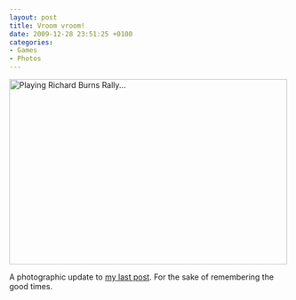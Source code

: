 ```yaml
---
layout: post
title: Vroom vroom!
date: 2009-12-28 23:51:25 +0100
categories:
- Games
- Photos
---
```

<p><a href="http://www.flickr.com/photos/janos/4222723540/"><img src="http://www.rusiczki.net/wp-content/uploads/2009/12/raliu-500x334.jpg" alt="Playing Richard Burns Rally..." width="500" height="334"/></a></p>
<p>A photographic update to <a href="http://www.rusiczki.net/2009/12/28/relaxed-christmas/">my last post</a>. For the sake of remembering the good times.</p>
